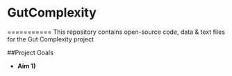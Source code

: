 # GutComplexity
===========
This repository contains open-source code, data & text files for the Gut Complexity project

##Project Goals
* **Aim 1)**
